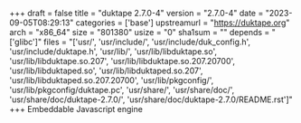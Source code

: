 +++
draft = false
title = "duktape 2.7.0-4"
version = "2.7.0-4"
date = "2023-09-05T08:29:13"
categories = ['base']
upstreamurl = "https://duktape.org"
arch = "x86_64"
size = "801380"
usize = "0"
sha1sum = ""
depends = "['glibc']"
files = "['usr/', 'usr/include/', 'usr/include/duk_config.h', 'usr/include/duktape.h', 'usr/lib/', 'usr/lib/libduktape.so', 'usr/lib/libduktape.so.207', 'usr/lib/libduktape.so.207.20700', 'usr/lib/libduktaped.so', 'usr/lib/libduktaped.so.207', 'usr/lib/libduktaped.so.207.20700', 'usr/lib/pkgconfig/', 'usr/lib/pkgconfig/duktape.pc', 'usr/share/', 'usr/share/doc/', 'usr/share/doc/duktape-2.7.0/', 'usr/share/doc/duktape-2.7.0/README.rst']"
+++
Embeddable Javascript engine